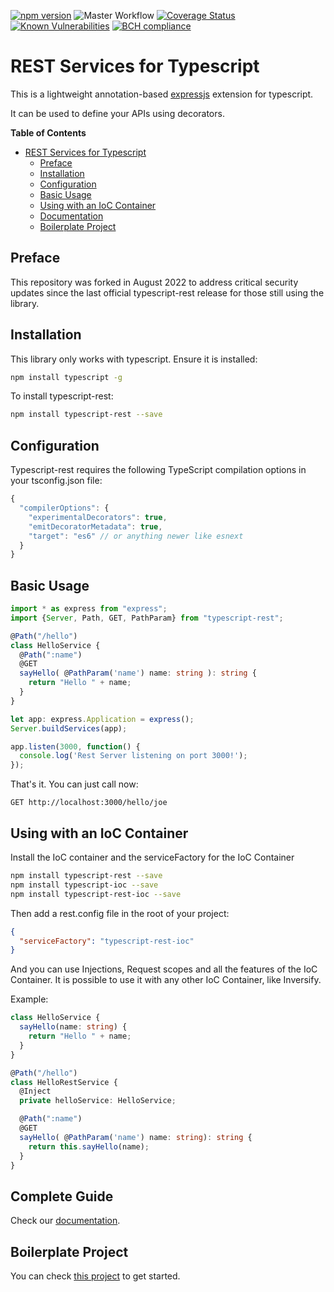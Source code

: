 [![npm version](https://badge.fury.io/js/@brandondunc%2Ftypescript-rest.svg)](https://badge.fury.io/js/@brandondunc%2Ftypescript-rest.svg)
![Master Workflow](https://github.com/brandonduncan/typescript-rest/workflows/Master%20Workflow/badge.svg)
[![Coverage Status](https://codecov.io/gh/brandonduncan/typescript-rest/branch/master/graph/badge.svg)](https://codecov.io/gh/brandonduncan/typescript-rest)
[![Known Vulnerabilities](https://snyk.io/test/github/brandonduncan/typescript-rest/badge.svg?targetFile=package.json)](https://snyk.io/test/github/brandonduncan/typescript-rest?targetFile=package.json)
[![BCH compliance](https://bettercodehub.com/edge/badge/brandonduncan/typescript-rest?branch=master)](https://bettercodehub.com/)

# REST Services for Typescript
This is a lightweight annotation-based [expressjs](http://expressjs.com/) extension for typescript.

It can be used to define your APIs using decorators.

**Table of Contents** 

- [REST Services for Typescript](#)
  - [Preface](#preface)
  - [Installation](#installation)
  - [Configuration](#configuration)
  - [Basic Usage](#basic-usage)
  - [Using with an IoC Container](#using-with-an-ioc-container)
  - [Documentation](https://github.com/thiagobustamante/typescript-rest/wiki)
  - [Boilerplate Project](#boilerplate-project)  

## Preface
This repository was forked in August 2022 to address critical security updates since the last official typescript-rest release for those still using the library.

## Installation

This library only works with typescript. Ensure it is installed:

```bash
npm install typescript -g
```

To install typescript-rest:

```bash
npm install typescript-rest --save
```

## Configuration

Typescript-rest requires the following TypeScript compilation options in your tsconfig.json file:

```typescript
{
  "compilerOptions": {
    "experimentalDecorators": true,
    "emitDecoratorMetadata": true,
    "target": "es6" // or anything newer like esnext
  }
}
```

## Basic Usage

```typescript
import * as express from "express";
import {Server, Path, GET, PathParam} from "typescript-rest";

@Path("/hello")
class HelloService {
  @Path(":name")
  @GET
  sayHello( @PathParam('name') name: string ): string {
    return "Hello " + name;
  }
}

let app: express.Application = express();
Server.buildServices(app);

app.listen(3000, function() {
  console.log('Rest Server listening on port 3000!');
});

```

That's it. You can just call now:

```
GET http://localhost:3000/hello/joe
```

## Using with an IoC Container

Install the IoC container and the serviceFactory for the IoC Container

```bash
npm install typescript-rest --save
npm install typescript-ioc --save
npm install typescript-rest-ioc --save
```

Then add a rest.config file in the root of your project:

```json
{
  "serviceFactory": "typescript-rest-ioc"
}
```

And you can use Injections, Request scopes and all the features of the IoC Container. It is possible to use it with any other IoC Container, like Inversify.

Example:

```typescript
class HelloService {
  sayHello(name: string) {
    return "Hello " + name;
  }
}

@Path("/hello")
class HelloRestService {
  @Inject
  private helloService: HelloService;

  @Path(":name")
  @GET
  sayHello( @PathParam('name') name: string): string {
    return this.sayHello(name);
  }
}
```

## Complete Guide

Check our [documentation](https://github.com/thiagobustamante/typescript-rest/wiki).

## Boilerplate Project

You can check [this project](https://github.com/vrudikov/typescript-rest-boilerplate) to get started.
